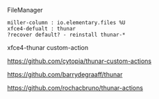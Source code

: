 

FileManager
```
miller-column : io.elementary.files %U
xfce4-defualt : thunar
?recover default? - reinstall thunar-*
```
xfce4-thunar custom-action

https://github.com/cytopia/thunar-custom-actions

https://github.com/barrydegraaff/thunar

https://github.com/rochacbruno/thunar-actions

